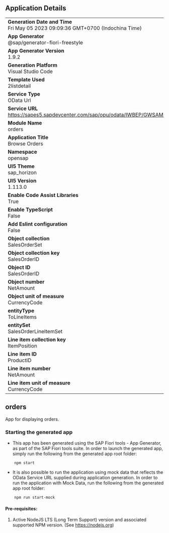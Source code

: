 ## Application Details
|               |
| ------------- |
|**Generation Date and Time**<br>Fri May 05 2023 09:09:36 GMT+0700 (Indochina Time)|
|**App Generator**<br>@sap/generator-fiori-freestyle|
|**App Generator Version**<br>1.9.2|
|**Generation Platform**<br>Visual Studio Code|
|**Template Used**<br>2listdetail|
|**Service Type**<br>OData Url|
|**Service URL**<br>https://sapes5.sapdevcenter.com/sap/opu/odata/IWBEP/GWSAMPLE_BASIC
|**Module Name**<br>orders|
|**Application Title**<br>Browse Orders|
|**Namespace**<br>opensap|
|**UI5 Theme**<br>sap_horizon|
|**UI5 Version**<br>1.113.0|
|**Enable Code Assist Libraries**<br>True|
|**Enable TypeScript**<br>False|
|**Add Eslint configuration**<br>False|
|**Object collection**<br>SalesOrderSet|
|**Object collection key**<br>SalesOrderID|
|**Object ID**<br>SalesOrderID|
|**Object number**<br>NetAmount|
|**Object unit of measure**<br>CurrencyCode|
|**entityType**<br>ToLineItems|
|**entitySet**<br>SalesOrderLineItemSet|
|**Line item collection key**<br>ItemPosition|
|**Line item ID**<br>ProductID|
|**Line item number**<br>NetAmount|
|**Line item unit of measure**<br>CurrencyCode|

## orders

App for displaying orders.

### Starting the generated app

-   This app has been generated using the SAP Fiori tools - App Generator, as part of the SAP Fiori tools suite.  In order to launch the generated app, simply run the following from the generated app root folder:

```
    npm start
```

- It is also possible to run the application using mock data that reflects the OData Service URL supplied during application generation.  In order to run the application with Mock Data, run the following from the generated app root folder:

```
    npm run start-mock
```

#### Pre-requisites:

1. Active NodeJS LTS (Long Term Support) version and associated supported NPM version.  (See https://nodejs.org)


